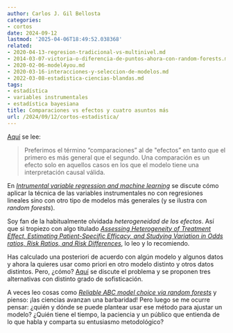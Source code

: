 ```yaml
---
author: Carlos J. Gil Bellosta
categories:
- cortos
date: 2024-09-12
lastmod: '2025-04-06T18:49:52.038368'
related:
- 2020-04-13-regresion-tradicional-vs-multinivel.md
- 2014-03-07-victoria-o-diferencia-de-puntos-ahora-con-random-forests.md
- 2020-02-06-model4you.md
- 2020-03-16-interacciones-y-seleccion-de-modelos.md
- 2022-03-08-estadistica-ciencias-blandas.md
tags:
- estadística
- variables instrumentales
- estadística bayesiana
title: Comparaciones vs efectos y cuatro asuntos más
url: /2024/09/12/cortos-estadistica/
---
```


[Aquí](https://statmodeling.stat.columbia.edu/2024/08/06/he-wants-to-compute-the-effect-of-a-predictor-that-is-an-average-predictive-comparison-for-a-hierarchical-mixture-model-you-can-do-it-in-stan/) se lee:

> Preferimos el término “comparaciones” al de "efectos” en tanto que el primero es más general que el segundo. Una comparación es un efecto solo en aquellos casos en los que el modelo tiene una interpretación causal válida.

En [_Intrumental variable regression and machine learning_](https://www.brodrigues.co/blog/2019-11-06-explainability_econometrics/) se discute cómo aplicar la técnica de las variables instrumentales no con regresiones lineales sino con otro tipo de modelos más generales (y se ilustra con _random forests_).

Soy fan de la habitualmente olvidada _heterogeneidad de los efectos_. Así que si tropiezo con algo titulado [_Assessing Heterogeneity of Treatment Effect, Estimating Patient-Specific Efficacy, and Studying Variation in Odds ratios, Risk Ratios, and Risk Differences_](https://www.fharrell.com/post/varyor/), lo leo y lo recomiendo.

Has calculado una posteriori de acuerdo con algún modelo y algunos datos y ahora la quieres usar como priori en otro modelo distinto y otros datos distintos. Pero, ¿cómo? [Aquí](https://statisfaction.wordpress.com/2017/10/01/approximating-the-cut-distribution/) se discute el problema y se proponen tres alternativas con distinto grado de sofisticación.

A veces leo cosas como [_Reliable ABC model choice via random forests_](https://xianblog.wordpress.com/2014/10/29/reliable-abc-model-choice-via-random-forests/) y pienso: ¡las ciencias avanzan una barbaridad! Pero luego se me ocurre pensar: ¿quién y dónde se puede plantear usar ese método para ajustar un modelo? ¿Quién tiene el tiempo, la paciencia y un público que entienda de lo que habla y comparta su entusiasmo metodológico?
